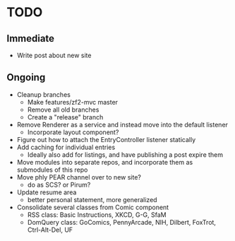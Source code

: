 TODO
====

## Immediate

* Write post about new site

## Ongoing

* Cleanup branches
  * Make features/zf2-mvc master
  * Remove all old branches
  * Create a "release" branch
* Remove Renderer as a service and instead move into the default listener
  * Incorporate layout component?
* Figure out how to attach the EntryController listener statically
* Add caching for individual entries
  * Ideally also add for listings, and have publishing a post expire them
* Move modules into separate repos, and incorporate them as submodules of this
  repo
* Move phly PEAR channel over to new site?
  * do as SCS? or Pirum?
* Update resume area
  * better personal statement, more generalized
* Consolidate several classes from Comic component
  * RSS class: Basic Instructions, XKCD, G-G, SfaM
  * DomQuery class: GoComics, PennyArcade, NIH, Dilbert, FoxTrot, Ctrl-Alt-Del,
    UF
